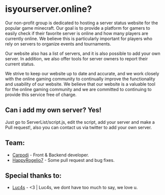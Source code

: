 # isyourserver.online? 
Our non-profit group is dedicated to hosting a server status website for the popular game minecraft. Our goal is to provide a platform for gamers to easily check if their favorite server is online and how many players are currently online. We believe this is particularly important for players who rely on servers to organize events and tournaments.

Our website also has a list of servers, and it is also possible to add your own server. In addition, we also offer tools for server owners to report their current status.

We strive to keep our website up to date and accurate, and we work closely with the online gaming community to continually improve the functionality and usability of our website. We believe that our website is a valuable tool for the online gaming community and we are committed to continuing to provide this service free of charge.
## Can i add my own server? Yes!
Just go to ServerList/script.js, edit the script, add your server and make a Pull request!, also you can contact us via twitter to add your own server.
## Team:
- [Carpodi](https://carpodi.xyz) - Front & Backend developer. 
- [HappyRogelio7](https://twitter.com/HappyRogelio7) - Some pull request and bug fixes.
## Special thanks to: 
- [Luc4s](https://luc4s.dev) - <3 | Luc4s, we dont have too much to say, we love u.

